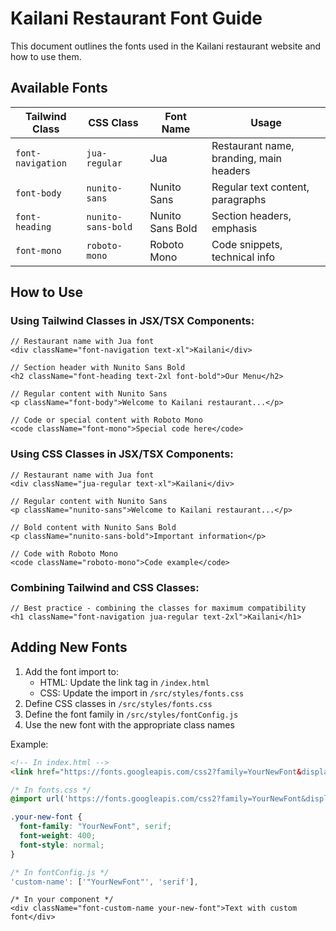 # Kailani Restaurant Font Guide

This document outlines the fonts used in the Kailani restaurant website and how to use them.

## Available Fonts

| Tailwind Class | CSS Class | Font Name | Usage |
|----------------|-----------|-----------|-------|
| `font-navigation` | `jua-regular` | Jua | Restaurant name, branding, main headers |
| `font-body` | `nunito-sans` | Nunito Sans | Regular text content, paragraphs |
| `font-heading` | `nunito-sans-bold` | Nunito Sans Bold | Section headers, emphasis |
| `font-mono` | `roboto-mono` | Roboto Mono | Code snippets, technical info |

## How to Use

### Using Tailwind Classes in JSX/TSX Components:
```tsx
// Restaurant name with Jua font
<div className="font-navigation text-xl">Kailani</div>

// Section header with Nunito Sans Bold
<h2 className="font-heading text-2xl font-bold">Our Menu</h2>

// Regular content with Nunito Sans
<p className="font-body">Welcome to Kailani restaurant...</p>

// Code or special content with Roboto Mono
<code className="font-mono">Special code here</code>
```

### Using CSS Classes in JSX/TSX Components:
```tsx
// Restaurant name with Jua font
<div className="jua-regular text-xl">Kailani</div>

// Regular content with Nunito Sans
<p className="nunito-sans">Welcome to Kailani restaurant...</p>

// Bold content with Nunito Sans Bold
<p className="nunito-sans-bold">Important information</p>

// Code with Roboto Mono
<code className="roboto-mono">Code example</code>
```

### Combining Tailwind and CSS Classes:
```tsx
// Best practice - combining the classes for maximum compatibility
<h1 className="font-navigation jua-regular text-2xl">Kailani</h1>
```

## Adding New Fonts

1. Add the font import to:
   - HTML: Update the link tag in `/index.html`
   - CSS: Update the import in `/src/styles/fonts.css`
2. Define CSS classes in `/src/styles/fonts.css`
3. Define the font family in `/src/styles/fontConfig.js`
4. Use the new font with the appropriate class names

Example:
```html
<!-- In index.html -->
<link href="https://fonts.googleapis.com/css2?family=YourNewFont&display=swap" rel="stylesheet">
```

```css
/* In fonts.css */
@import url('https://fonts.googleapis.com/css2?family=YourNewFont&display=swap');

.your-new-font {
  font-family: "YourNewFont", serif;
  font-weight: 400;
  font-style: normal;
}
```

```js
/* In fontConfig.js */
'custom-name': ['"YourNewFont"', 'serif'],
```

```tsx
/* In your component */
<div className="font-custom-name your-new-font">Text with custom font</div>
```
